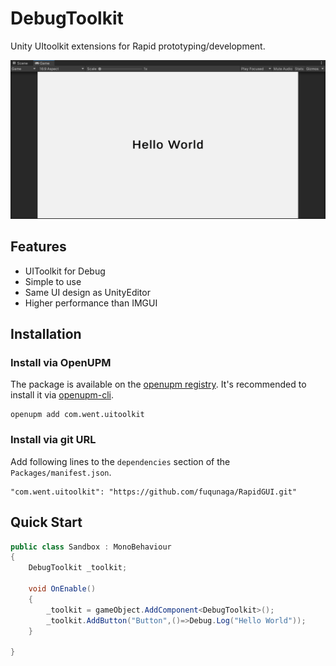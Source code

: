 # DebugToolkit

Unity UItoolkit extensions for Rapid prototyping/development.

![main](Documentation/main.png)

## Features
- UIToolkit for Debug
- Simple to use
- Same UI design as UnityEditor
- Higher performance than IMGUI

## Installation

### Install via OpenUPM

The package is available on the [openupm registry](https://openupm.com/). It's recommended to install it via [openupm-cli](https://github.com/openupm/openupm-cli).

```
openupm add com.went.uitoolkit
```

### Install via git URL

Add following lines to the `dependencies` section of the `Packages/manifest.json`.

```
"com.went.uitoolkit": "https://github.com/fuqunaga/RapidGUI.git"
```

## Quick Start

```csharp
public class Sandbox : MonoBehaviour
{
    DebugToolkit _toolkit;

    void OnEnable()
    {
        _toolkit = gameObject.AddComponent<DebugToolkit>();
        _toolkit.AddButton("Button",()=>Debug.Log("Hello World"));
    }

}
```